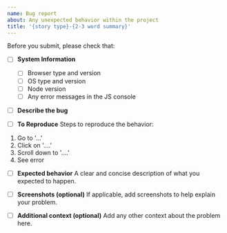 ```yaml
---
name: Bug report
about: Any unexpected behavior within the project
title: '{story type}-{2-3 word summary}'
---
```


Before you submit, please check that:

- [ ] **System Information**

  - [ ] Browser type and version
  - [ ] OS type and version
  - [ ] Node version
  - [ ] Any error messages in the JS console

- [ ] **Describe the bug**

  <!-- A clear and concise description of what the bug is. -->

- [ ] **To Reproduce**
      Steps to reproduce the behavior:

1. Go to '...'
2. Click on '....'
3. Scroll down to '....'
4. See error

- [ ] **Expected behavior**
      A clear and concise description of what you expected to happen.

- [ ] **Screenshots (optional)**
      If applicable, add screenshots to help explain your problem.

- [ ] **Additional context (optional)**
      Add any other context about the problem here.
